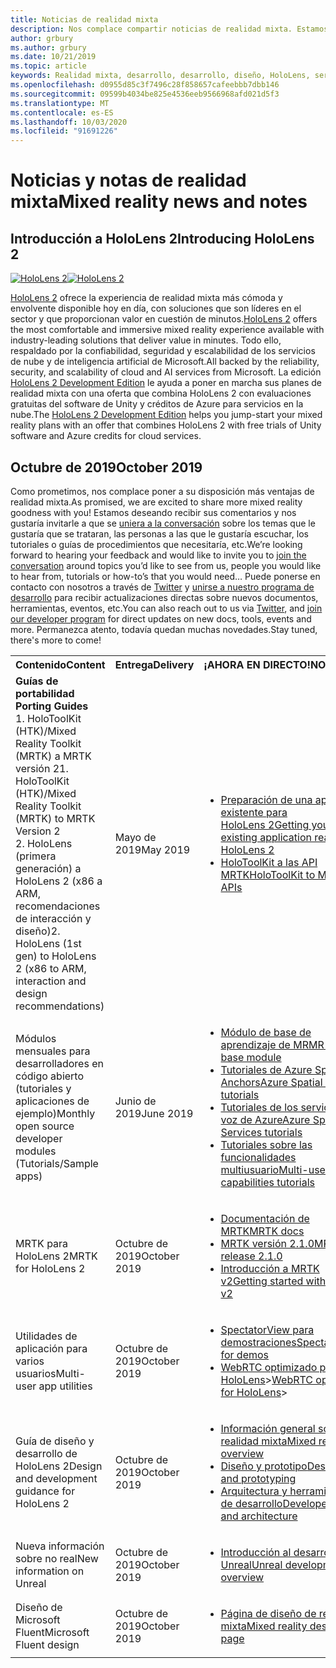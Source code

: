 ```yaml
---
title: Noticias de realidad mixta
description: Nos complace compartir noticias de realidad mixta. Estamos pensando en oír sus comentarios y le gustaría invitarle a unirse a la conversación.
author: grbury
ms.author: grbury
ms.date: 10/21/2019
ms.topic: article
keywords: Realidad mixta, desarrollo, desarrollo, diseño, HoloLens, servicios de Azure, noticias, HoloLens 2
ms.openlocfilehash: d0955d85c3f7496c28f858657cafeebbb7dbb146
ms.sourcegitcommit: 09599b4034be825e4536eeb9566968afd021d5f3
ms.translationtype: MT
ms.contentlocale: es-ES
ms.lasthandoff: 10/03/2020
ms.locfileid: "91691226"
---
```

# <a name="mixed-reality-news-and-notes"></a><span data-ttu-id="29f0d-105">Noticias y notas de realidad mixta</span><span class="sxs-lookup"><span data-stu-id="29f0d-105">Mixed reality news and notes</span></span>

## <a name="introducing-hololens-2"></a><span data-ttu-id="29f0d-106">Introducción a HoloLens 2</span><span class="sxs-lookup"><span data-stu-id="29f0d-106">Introducing HoloLens 2</span></span>

<span data-ttu-id="29f0d-107">[![HoloLens 2](images/hololens2.jpg)](https://www.microsoft.com/hololens/hardware)</span><span class="sxs-lookup"><span data-stu-id="29f0d-107">[![HoloLens 2](images/hololens2.jpg)](https://www.microsoft.com/hololens/hardware)</span></span>

<span data-ttu-id="29f0d-108">[HoloLens 2](https://www.microsoft.com/hololens/hardware) ofrece la experiencia de realidad mixta más cómoda y envolvente disponible hoy en día, con soluciones que son líderes en el sector y que proporcionan valor en cuestión de minutos.</span><span class="sxs-lookup"><span data-stu-id="29f0d-108">[HoloLens 2](https://www.microsoft.com/hololens/hardware) offers the most comfortable and immersive mixed reality experience available with industry-leading solutions that deliver value in minutes.</span></span> <span data-ttu-id="29f0d-109">Todo ello, respaldado por la confiabilidad, seguridad y escalabilidad de los servicios de nube y de inteligencia artificial de Microsoft.</span><span class="sxs-lookup"><span data-stu-id="29f0d-109">All backed by the reliability, security, and scalability of cloud and AI services from Microsoft.</span></span> <span data-ttu-id="29f0d-110">La edición [HoloLens 2 Development Edition](https://www.microsoft.com//hololens/developers) le ayuda a poner en marcha sus planes de realidad mixta con una oferta que combina HoloLens 2 con evaluaciones gratuitas del software de Unity y créditos de Azure para servicios en la nube.</span><span class="sxs-lookup"><span data-stu-id="29f0d-110">The [HoloLens 2 Development Edition](https://www.microsoft.com//hololens/developers) helps you jump-start your mixed reality plans with an offer that combines HoloLens 2 with free trials of Unity software and Azure credits for cloud services.</span></span>

## <a name="october-2019"></a><span data-ttu-id="29f0d-111">Octubre de 2019</span><span class="sxs-lookup"><span data-stu-id="29f0d-111">October 2019</span></span>

<span data-ttu-id="29f0d-112">Como prometimos, nos complace poner a su disposición más ventajas de realidad mixta.</span><span class="sxs-lookup"><span data-stu-id="29f0d-112">As promised, we are excited to share more mixed reality goodness with you!</span></span> <span data-ttu-id="29f0d-113">Estamos deseando recibir sus comentarios y nos gustaría invitarle a que se [uniera a la conversación](https://holodevelopersslack.azurewebsites.net/) sobre los temas que le gustaría que se trataran, las personas a las que le gustaría escuchar, los tutoriales o guías de procedimientos que necesitaría, etc.</span><span class="sxs-lookup"><span data-stu-id="29f0d-113">We’re looking forward to hearing your feedback and would like to invite you to [join the conversation](https://holodevelopersslack.azurewebsites.net/) around topics you’d like to see from us, people you would like to hear from, tutorials or how-to’s that you would need…</span></span> <span data-ttu-id="29f0d-114">Puede ponerse en contacto con nosotros a través de [Twitter](https://twitter.com/MxdRealityDev) y [unirse a nuestro programa de desarrollo](https://aka.ms/iwantmr) para recibir actualizaciones directas sobre nuevos documentos, herramientas, eventos, etc.</span><span class="sxs-lookup"><span data-stu-id="29f0d-114">You can also reach out to us via [Twitter](https://twitter.com/MxdRealityDev), and [join our developer program](https://aka.ms/iwantmr) for direct updates on new docs, tools, events and more.</span></span> <span data-ttu-id="29f0d-115">Permanezca atento, todavía quedan muchas novedades.</span><span class="sxs-lookup"><span data-stu-id="29f0d-115">Stay tuned, there's more to come!</span></span>

<table>
<tr>
<th style="width: 400px; text-align:left;"><span data-ttu-id="29f0d-116">Contenido</span><span class="sxs-lookup"><span data-stu-id="29f0d-116">Content</span></span></th><th style="width: 125px; text-align:left;"><span data-ttu-id="29f0d-117">Entrega</span><span class="sxs-lookup"><span data-stu-id="29f0d-117">Delivery</span></span></th><th style="width: 125px; text-align:left;"><span data-ttu-id="29f0d-118">¡AHORA EN DIRECTO!</span><span class="sxs-lookup"><span data-stu-id="29f0d-118">NOW LIVE!</span></span></th>
</tr> 
<tr>
<td><span data-ttu-id="29f0d-119"><b>Guías de portabilidad</b> </span><span class="sxs-lookup"><span data-stu-id="29f0d-119"><b>Porting Guides</b> </span></span><br><span data-ttu-id="29f0d-120">1. HoloToolKit (HTK)/Mixed Reality Toolkit (MRTK) a MRTK versión 2</span><span class="sxs-lookup"><span data-stu-id="29f0d-120">1. HoloToolKit (HTK)/Mixed Reality Toolkit (MRTK) to MRTK Version 2</span></span>
<br><span data-ttu-id="29f0d-121">2. HoloLens (primera generación) a HoloLens 2 (x86 a ARM, recomendaciones de interacción y diseño)</span><span class="sxs-lookup"><span data-stu-id="29f0d-121">2. HoloLens (1st gen) to HoloLens 2 (x86 to ARM, interaction and design recommendations)</span></span>
</td></td><td><span data-ttu-id="29f0d-122">Mayo de 2019</span><span class="sxs-lookup"><span data-stu-id="29f0d-122">May 2019</span></span></td><td> <ul><li><span data-ttu-id="29f0d-123"><a href=https://docs.microsoft.com/windows/mixed-reality/mrtk-porting-guide>Preparación de una aplicación existente para HoloLens 2</a></span><span class="sxs-lookup"><span data-stu-id="29f0d-123"><a href=https://docs.microsoft.com/windows/mixed-reality/mrtk-porting-guide>Getting your existing application ready for HoloLens 2</a></span></span><li><span data-ttu-id="29f0d-124"><a href=https://microsoft.github.io/MixedRealityToolkit-Unity/Documentation/HTKToMRTKPortingGuide.html>HoloToolKit a las API MRTK</a></span><span class="sxs-lookup"><span data-stu-id="29f0d-124"><a href=https://microsoft.github.io/MixedRealityToolkit-Unity/Documentation/HTKToMRTKPortingGuide.html>HoloToolKit to MRTK APIs</a></span></span></td>
</tr>
<tr>
<td><span data-ttu-id="29f0d-125">Módulos mensuales para desarrolladores en código abierto (tutoriales y aplicaciones de ejemplo)</span><span class="sxs-lookup"><span data-stu-id="29f0d-125">Monthly open source developer modules (Tutorials/Sample apps)</span></span></td><td><span data-ttu-id="29f0d-126">Junio de 2019</span><span class="sxs-lookup"><span data-stu-id="29f0d-126">June 2019</span></span></td><td> <ul><li><span data-ttu-id="29f0d-127"><a href=https://docs.microsoft.com/windows/mixed-reality/mrlearning-base-ch1>Módulo de base de aprendizaje de MR</a></span><span class="sxs-lookup"><span data-stu-id="29f0d-127"><a href=https://docs.microsoft.com/windows/mixed-reality/mrlearning-base-ch1>MR learning base module</a></span></span><li><span data-ttu-id="29f0d-128"><a href=https://docs.microsoft.com/windows/mixed-reality/mrlearning-asa-ch1>Tutoriales de Azure Spatial Anchors</a></span><span class="sxs-lookup"><span data-stu-id="29f0d-128"><a href=https://docs.microsoft.com/windows/mixed-reality/mrlearning-asa-ch1>Azure Spatial Anchors tutorials</a></span></span><li><span data-ttu-id="29f0d-129"><a href=https://docs.microsoft.com/windows/mixed-reality/mrlearning-speechsdk-ch1>Tutoriales de los servicios de voz de Azure</a></span><span class="sxs-lookup"><span data-stu-id="29f0d-129"><a href=https://docs.microsoft.com/windows/mixed-reality/mrlearning-speechsdk-ch1>Azure Speech Services tutorials</a></span></span><li><span data-ttu-id="29f0d-130"><a href=https://docs.microsoft.com/windows/mixed-reality/mrlearning-sharing(photon)-ch1>Tutoriales sobre las funcionalidades multiusuario</a></span><span class="sxs-lookup"><span data-stu-id="29f0d-130"><a href=https://docs.microsoft.com/windows/mixed-reality/mrlearning-sharing(photon)-ch1>Multi-user capabilities tutorials</a></span></span></td>
</tr>
<tr>
<td><span data-ttu-id="29f0d-131">MRTK para HoloLens 2</span><span class="sxs-lookup"><span data-stu-id="29f0d-131">MRTK for HoloLens 2</span></span></td><td><span data-ttu-id="29f0d-132">Octubre de 2019</span><span class="sxs-lookup"><span data-stu-id="29f0d-132">October 2019</span></span></td><td> <ul><li><span data-ttu-id="29f0d-133"><a href=https://microsoft.github.io/MixedRealityToolkit-Unity/Documentation/GettingStartedWithTheMRTK.html>Documentación de MRTK</a></span><span class="sxs-lookup"><span data-stu-id="29f0d-133"><a href=https://microsoft.github.io/MixedRealityToolkit-Unity/Documentation/GettingStartedWithTheMRTK.html>MRTK docs</a></span></span><li><span data-ttu-id="29f0d-134"><a href=https://github.com/Microsoft/MixedRealityToolkit-Unity/releases>MRTK versión 2.1.0</a></span><span class="sxs-lookup"><span data-stu-id="29f0d-134"><a href=https://github.com/Microsoft/MixedRealityToolkit-Unity/releases>MRTK release 2.1.0</a></span></span><li><span data-ttu-id="29f0d-135"><a href=https://docs.microsoft.com/windows/mixed-reality/mrtk-getting-started>Introducción a MRTK v2</a></span><span class="sxs-lookup"><span data-stu-id="29f0d-135"><a href=https://docs.microsoft.com/windows/mixed-reality/mrtk-getting-started>Getting started with MRTK v2</a></span></span></td>
</tr>
<tr>
<td><span data-ttu-id="29f0d-136">Utilidades de aplicación para varios usuarios</span><span class="sxs-lookup"><span data-stu-id="29f0d-136">Multi-user app utilities</span></span></td><td><span data-ttu-id="29f0d-137">Octubre de 2019</span><span class="sxs-lookup"><span data-stu-id="29f0d-137">October 2019</span></span></td><td> <ul><li><span data-ttu-id="29f0d-138"><a href=https://docs.microsoft.com/windows/mixed-reality/spectator-view>SpectatorView para demostraciones</a></span><span class="sxs-lookup"><span data-stu-id="29f0d-138"><a href=https://docs.microsoft.com/windows/mixed-reality/spectator-view>SpectatorView for demos</a></span></span><li><span data-ttu-id="29f0d-139"><a href=https://github.com/microsoft/MixedReality-WebRTC>WebRTC optimizado para HoloLens</a>></span><span class="sxs-lookup"><span data-stu-id="29f0d-139"><a href=https://github.com/microsoft/MixedReality-WebRTC>WebRTC optimized for HoloLens</a>></span></span></td>
</tr>
<tr>
<td><span data-ttu-id="29f0d-140">Guía de diseño y desarrollo de HoloLens 2</span><span class="sxs-lookup"><span data-stu-id="29f0d-140">Design and development guidance for HoloLens 2</span></span></td><td><span data-ttu-id="29f0d-141">Octubre de 2019</span><span class="sxs-lookup"><span data-stu-id="29f0d-141">October 2019</span></span></td><td> <ul><li><span data-ttu-id="29f0d-142"><a href=https://docs.microsoft.com/windows/mixed-reality/>Información general sobre realidad mixta</a></span><span class="sxs-lookup"><span data-stu-id="29f0d-142"><a href=https://docs.microsoft.com/windows/mixed-reality/>Mixed reality overview</a></span></span><li><span data-ttu-id="29f0d-143"><a href=https://docs.microsoft.com/windows/mixed-reality/design>Diseño y prototipo</a></span><span class="sxs-lookup"><span data-stu-id="29f0d-143"><a href=https://docs.microsoft.com/windows/mixed-reality/design>Designing and prototyping</a></span></span><li><span data-ttu-id="29f0d-144"><a href=https://docs.microsoft.com/windows/mixed-reality/development>Arquitectura y herramientas de desarrollo</a></span><span class="sxs-lookup"><span data-stu-id="29f0d-144"><a href=https://docs.microsoft.com/windows/mixed-reality/development>Developer tools and architecture</a></span></span></td>
</tr>
<tr>
  <td><span data-ttu-id="29f0d-145">Nueva información sobre no real</span><span class="sxs-lookup"><span data-stu-id="29f0d-145">New information on Unreal</span></span></td><td><span data-ttu-id="29f0d-146">Octubre de 2019</span><span class="sxs-lookup"><span data-stu-id="29f0d-146">October 2019</span></span></td><td> <ul><li><span data-ttu-id="29f0d-147"><a href=https://docs.microsoft.com/windows/mixed-reality/unreal-development-overview>Introducción al desarrollo de Unreal</a></span><span class="sxs-lookup"><span data-stu-id="29f0d-147"><a href=https://docs.microsoft.com/windows/mixed-reality/unreal-development-overview>Unreal development overview</a></span></span></td>
</tr>
<tr>
  <td><span data-ttu-id="29f0d-148">Diseño de Microsoft Fluent</span><span class="sxs-lookup"><span data-stu-id="29f0d-148">Microsoft Fluent design</span></span></td><td><span data-ttu-id="29f0d-149">Octubre de 2019</span><span class="sxs-lookup"><span data-stu-id="29f0d-149">October 2019</span></span></td><td> <ul><li><span data-ttu-id="29f0d-150"><a href=https://www.microsoft.com/design/fluent/>Página de diseño de realidad mixta</a></span><span class="sxs-lookup"><span data-stu-id="29f0d-150"><a href=https://www.microsoft.com/design/fluent/>Mixed reality design page</a></span></span></td>
</tr>
</table>

